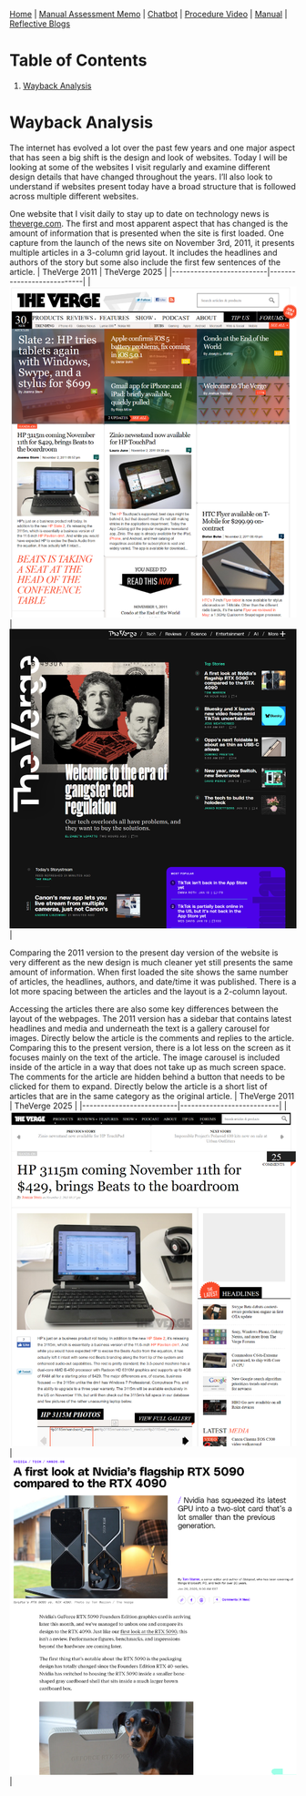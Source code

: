[Home](index.md) | [Manual Assessment Memo](manual_assessment_memo.md) | [Chatbot](chatbot.md) | [Procedure Video](procedure_video.md) | [Manual](manual.md) | [Reflective Blogs](reflective_blogs.md) 

# Table of Contents 
1. [Wayback Analysis](#wayback-analysis)
   
# Wayback Analysis
The internet has evolved a lot over the past few years and one major aspect that has seen a big shift is the design and look of websites. Today I will be looking at some of the websites I visit regularly and examine different design details that have changed throughout the years. I’ll also look to understand if websites present today have a broad structure that is followed across multiple different websites.

One website that I visit daily to stay up to date on technology news is [theverge.com](http://theverge.com). The first and most apparent aspect that has changed is the amount of information that is presented when the site is first loaded. One capture from the launch of the news site on November 3rd, 2011, it presents multiple articles in a 3-column grid layout. It includes the headlines and authors of the story but some also include the first few sentences of the article.
| TheVerge 2011 | TheVerge 2025 |
|--------------------------|---------------------------|
| ![TheVerge 2011](2011Verge.png) | ![TheVerge 2025](2025Verge.png) |

Comparing the 2011 version to the present day version of the website is very different as the new design is much cleaner yet still presents the same amount of information. When first loaded the site shows the same number of articles, the headlines, authors, and date/time it was published. There is a lot more spacing between the articles and the layout is a 2-column layout.

Accessing the articles there are also some key differences between the layout of the webpages. The 2011 version has a sidebar that contains latest headlines and media and underneath the text is a gallery carousel for images. Directly below the article is the comments and replies to the article. Comparing this to the present version, there is a lot less on the screen as it focuses mainly on the text of the article. The image carousel is included inside of the article in a way that does not take up as much screen space. The comments for the article are hidden behind a button that needs to be clicked for them to expand. Directly below the article is a short list of articles that are in the same category as the original article.
| TheVerge 2011 | TheVerge 2025 |
|--------------------------|---------------------------|
| ![TheVerge Article 2011](2011VergeArticle.png) | ![TheVerge Article 2025](2025VergeArticle.png) |
